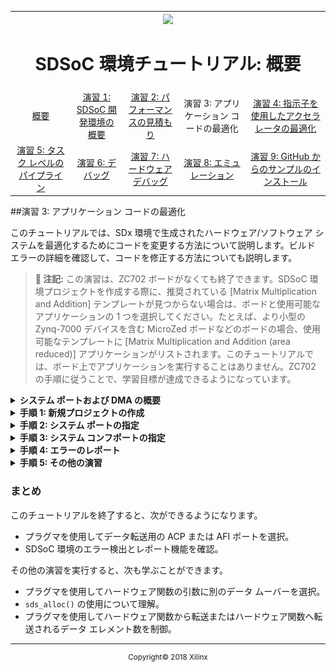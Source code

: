 <table style="width:100%">
  <tr>
    <th width="100%" colspan="6"><img src="https://www.xilinx.com/content/dam/xilinx/imgs/press/media-kits/corporate/xilinx-logo.png" width="30%"/><h1>SDSoC 環境チュートリアル: 概要</h1>
</th>
  </tr>
  <tr>
    <td align="center"><a href="README.md">概要</a></td>
    <td align="center"><a href="lab-1-introduction-to-the-sdsoc-development-environment.md">演習 1: SDSoC 開発環境の概要</a></td>
    <td align="center"><a href="lab-2-performance-estimation.md">演習 2: パフォーマンスの見積もり</a></td>
    <td align="center">演習 3: アプリケーション コードの最適化</td>
    <td align="center"><a href="lab-4-optimize-the-accelerator-using-directives.md">演習 4: 指示子を使用したアクセラレータの最適化</a></td>
  </tr>
  <tr>
    <td align="center"><a href="lab-5-task-level-pipelining.md">演習 5: タスク レベルのパイプライン</a></td>
    <td align="center"><a href="lab-6-debug.md">演習 6: デバッグ</a></td>
    <td align="center"><a href="lab-7-hardware-debug.md">演習 7: ハードウェア デバッグ</a></td>
    <td align="center"><a href="lab-8-emulation.md">演習 8: エミュレーション</a></td>
    <td align="center"><a href="lab-9-installing-applications-from-github.md">演習 9: GitHub からのサンプルのインストール</a></td>
</table>


##演習 3: アプリケーション コードの最適化  

このチュートリアルでは、SDx 環境で生成されたハードウェア/ソフトウェア システムを最適化するためにコードを変更する方法について説明します。ビルド エラーの詳細を確認して、コードを修正する方法についても説明します。  

>**:pushpin: 注記:**  この演習は、ZC702 ボードがなくても終了できます。SDSoC 環境プロジェクトを作成する際に、推奨されている [Matrix Multiplication and Addition] テンプレートが見つからない場合は、ボードと使用可能なアプリケーションの 1 つを選択してください。たとえば、より小型の Zynq-7000 デバイスを含む MicroZed ボードなどのボードの場合、使用可能なテンプレートに [Matrix Multiplication and Addition (area reduced)] アプリケーションがリストされます。このチュートリアルでは、ボード上でアプリケーションを実行することはありません。ZC702 の手順に従うことで、学習目標が達成できるようになっています。  

<details>
<summary><strong>システム ポートおよび DMA の概要</strong></summary>

Zynq®-7000 SoC デバイス システムでは、ARM A9 プロセッサがアクセスするメモリに、オンチップ キャッシュと大型のオフチップ DDR メモリの 2 レベルがあります。プログラマブル ロジック側からは、ハードウェア デザインが作成されます。このハードウェア デザインには、ハードウェア関数がシステム インターフェイス ポートを介してプロセッサ システム メモリにデータを直接読み書きできるように、ダイレクト メモリ アクセス (DMA) ブロックが含まれることがあります。  
  

次の簡略化された図に示すように、Zynq デバイスのプロセッシング システム (PS) ブロックには 3 種類のシステム ポートが含まれ、プロセッサ メモリから Zynq デバイスのプログラマブル ロジックにデータを転送するために使用されます。これらの 3 種類のシステム ポートは、ハードウェアがコヒーレント方式でプロセッサの L2 キャッシュに直接アクセスできるようにするアクセラレータ コヒーレンシ ポート (ACP)、Asynchronous FIFO Interface (AFI) を使用してプロセッサ キャッシュをバイパスしてハードウェアから DDR メモリまたはオンチップ メモリにダイレクト バッファー アクセスを提供するハイ パフォーマンス ポート 0 ～ 3 (HP0 ～ 3)、およびプロセッサがハードウェア レジスタに対して読み出し/書き込みを実行できるようにする汎用 I/O (GP0/GP1) です。  

![](./images/zjf1517376261638.png)    

ARM A9 プロセッサで実行されるソフトウェアがハードウェア関数を呼び出す場合、実際には `sds++` で生成されたスタブ関数が呼び出され、3 種類のシステム ポート (GPx、ACP、AFI) を介してプロセッサ メモリからデータをハードウェア関数に送信し、ハードウェア関数からプロセッサ メモリにデータを戻す下位ドライバーが呼び出されます。  

次の表に、これらのシステム ポートとその特性を示します。`sds++` コンパイラでは、データ転送に最適なシステム ポートが自動的に選択されますが、プラグマを使用してこの選択を変更することもできます。  

| システム ポート プロパティ        | プロパティ  |
| ----------------------------- |-------------|
| ACP  | ハードウェア関数には、PS L2 を介した DDR へのキャッシュ コヒーレンシ アクセスがあります。|
| AFI (HP) | ハードウェア関数には、PS メモリ コントローラーを介した DDR への非キャッシュ コヒーレンシ アクセスがあります。|
| GP | プロセッサがハードウェア関数のデータを直接読み出し/書き込み。大型データ転送には不向き。|
|MIG | ハードウェア関数は、MIG IP メモリ コントローラーを介して PL から DDR にアクセスします。|


>**:pushpin: 注記:**  最適化の詳細は、『SDSoC 環境プロファイリングおよび最適化ガイド』 ([UG1235](https://japan.xilinx.com/cgi-bin/docs/rdoc?v=2018.2;d=ug1235-sdsoc-optimization-guide.pdf)) を参照してください。  

</details>

<details>
<summary><strong>手順 1: 新規プロジェクトの作成</strong></summary>

  1. [Matrix Multiplication and Addition] デザイン テンプレートを使用して、[ZC702 platform] および [Linux] システム コンフィギュレーションで新しい SDx™ IDE プロジェクト (`lab3`) を作成します。   

  2. [lab3] タブをクリックして [SDx Project Settings] を開きます。タブが表示されていない場合は、[Project Explorer] タブの [lab3] プロジェクトの下の project.sdx ファイルをダブルクリックします。   

  3. [HW functions] パネルには、`madd` および `mmult` 関数がハードウェア アクセラレーション用にマークされた関数のリストに表示されます。   

  4. 最高のランタイム パフォーマンスにするには、[Active Build Configuration] オプションをクリックして [Release] を選択して [Release] コンフィギュレーションに切り替えます。または、[Build] アイコンから [Release] を選択するか、プロジェクトを右クリックして [Build Configurations] → [Set Active] → [Release] をクリックします。[Release] ビルド コンフィギュレーションでは、[Debug] ビルド コンフィギュレーションよりも高いコンパイラ最適化設定が使用されます。

</details>

<details>
<summary><strong>手順 2: システム ポートの指定</strong></summary>

sys_port プラグマを使用すると、SDSoC システム コンパイラ ポートの代わりに、ACP または Zynq-7000 SoC Processing System (PS) の AFI ポートのいずれかを選択してプロセッサ メモリにアクセスできます。  

  1. SDx システム コンパイラで生成されるシステムの構造を検証するために SD カードのブート イメージを生成する必要はないので、プロジェクト リンカー オプションをビットストリーム、ブート イメージ、ビルドが生成されないように設定します。  
     1. [lab3] タブをクリックして [SDx Project Settings] を開きます。  
     2. [Generate SD card image] チェック ボックスをオフにします。  

  2. [Project Explorer] タブのプロジェクトの最上位フォルダーを右クリックして [Build Project] クリックします。  

  3. ビルドが終了したら、[Assistant] ビューで lab3 プロジェクトの [Data Motion Network Report] をクリックして、データ モーション ネットワーク レポートを確認します。このレポートには、各ハードウェア関数のハードウェア/ソフトウェア接続性を記述する表が含まれます。  

     一番右の [Connection] 列には、行列乗算の入力配列に割り当てられた DMA のタイプ (AXIDMA_SIMPLE= simple DMA) と使用された Processing System 7 IP ポートが示されます。次の図は、sys_port プラグマを追加する前の data_motion.md ファイルの一部を表示しています。

     ![](./images/dfd1527614240611.png)  

  4. sys_port プラグマを追加します。  
     1. [Project Explorer] タブで src フォルダーの下の `mmultadd.h` ファイルをダブルクリックしてソース エディターでファイルを開きます。  
     2. `mmult` 関数の宣言直前に、次を挿入して、各入力配列それぞれに異なるシステム ポートを指定します。  
        `#pragma SDS data sys_port(A:ACP, B:AFI)`  

        ![](./images/sno1517376007043.png)  

    3. ファイルを保存します。

  5. プロジェクトの最上位フォルダーを右クリックして [Build Project] をクリックします。  

  6. ビルドが終了したら、データ モーション ネットワーク レポート (`data_motion.md` ファイル) を表示しているタブをクリックします。  

  7. [Data Motion Network Report] ペイン内をクリックし、コンテキスト メニューから [Refresh] をクリックします。  

     ![](./images/gqw1527616464174.png)  

     [Connection] 列に、行列乗算の各入力/出力配列に割り当てられたシステム ポートが表示されます。  

  8. プラグマ `#pragma SDS data sys_port(A:ACP, B:AFI)` を削除してファイルを保存します。

</details>

<details>
<summary><strong>手順 3: システム コンフポートの指定</strong></summary>

  sys_port プラグマを使用すると、SDSoC システム コンパイラ ポートの代わりに、ACP または Zynq-7000 SoC Processing System (PS) の AFI ポートのいずれかを選択してプロセッサ メモリにアクセスできます。  

  1. SDx システム コンパイラで生成されるシステムの構造を検証するために SD カードのブート イメージを生成する必要はないので、プロジェクト リンカー オプションをビットストリーム、ブート イメージ、ビルドが生成されないように設定します。  
     1. [lab3] タブをクリックして [SDx Project Settings] を開きます。  
     2. [Generate bitstream] および [Generate SD card image] チェック ボックスをオフにします。  

  2. [Project Explorer] タブのプロジェクトの最上位フォルダーを右クリックして [Build Project] クリックします。  

  3. ビルドが終了したら、[Reports] パネルで [Data Motion Network Report] をクリックして、データ モーション ネットワーク レポートを確認します。このレポートには、各ハードウェア関数のハードウェア/ソフトウェア接続性を記述する表が含まれます。  

     一番右の [Connection] 列には、行列乗算の入力配列に割り当てられた DMA のタイプ (AXIDMA_SIMPLE= simple DMA) と使用された Processing System 7 IP ポートが示されます。次の図は、sys_port プラグマを追加する前の `data_motion.md` ファイルの一部を表示しています。  

     ![](./images/plg1517376007047.png)  

  4. sys_port プラグマを追加します。  
     1. [Project Explorer] タブで src フォルダーの下の mmultadd.h ファイルをダブルクリックしてソース エディターでファイルを開きます。  
     2. `mmult` 関数の宣言直前に、次を挿入して、各入力配列それぞれに異なるシステム ポートを指定します。
	 
        `#pragma SDS data sys_port(A:ACP, B:AFI)`  

        ![](./images/sno1517376007043.png)

    3. ファイルを保存します。


  5. プロジェクトの最上位フォルダーを右クリックして [Build Project] をクリックします。  
  6. ビルドが終了したら、データ モーション ネットワーク レポート (data_motion.md ファイル) を表示しているタブをクリックします。  
  7. [Data Motion Network Report] ペイン内をクリックし、コンテキスト メニューから [Refresh] をクリックします。  

     ![](./images/prf1517375349351.png)  

     [Connection] 列に、行列乗算の各入力/出力配列に割り当てられたシステム ポートが表示されます。  

  8. プラグマ `#pragma SDS data sys_port(A:ACP, B:AFI)` を削除してファイルを保存します。  

</details>

<details>
<summary><strong>手順 4: エラーのレポート</strong></summary>

  次の手順を実行してエラーを発生させることができます。SDx IDE でエラーがどのように示されるかを確認してください。  

  1. src フォルダーからソース ファイル main.cpp を開き、ファイルの最後の方にある `std::cout` 文の最後のセミコロン (;) を削除します。  
     行の左端に黄色のボックスが表示されます。  

     ![](./images/qsw1517376007052.png)  

  2. 黄色のボックスにカーソルを置くと、ツール ヒントにセミコロンが足りないことが示されます。      
  3. セミコロンを挿入すると、黄色のボックスは消えます。  
  4. `std::cout` を `std::cou` に変更し、行の左端にピンク色のボックスが表示されることを確認します。  

     ![](./images/xpt1517376007008.png)  
  5. ピンク色のボックスにカーソルを置くと、`std::cou` ではなく正しい表記 `std::cout` が表示されます。  

     ![](./images/zey1517376007045.png)  

  6. `std::cou` を `std::cout` に変更してエラーを修正します。  
  7. `main()` で使用される変数を宣言する行をコメントアウトして、別のエラーを発生させます。  

     ![](./images/pjv1517375659059.png)  

  8. プロジェクトを保存してビルドします。ビルドが終了するまで待つ必要はありません。  
  9. コンソールをスクロールすると、エラー メッセージを確認できます。`Release/_sds/reports/sds_main.log` および `Release/_sds/reports/sds_mmult.log` ファイルを開いて、詳細なエラー レポートを確認します。  

     ![](./images/akh1517376007035.png)  

  10. 変数が宣言されている行をコメントアウトします。  

</details>

<details>
<summary><strong>手順 5: その他の演習</strong></summary>

  >**:pushpin: 注記:**  このセクションの手順は、オプションです。  

  Linux がアプリケーションのターゲット OS として使用される場合、アプリケーションのメモリ割り当ては Linux とサポートされるライブラリで処理されます。スコープ内のスタックで配列を宣言する場合 (`int a[10000];`) や、標準の `malloc()` 関数を使用してダイナミックに割り当てる場合は、プロセッサと Linux により提供される仮想アドレス空間の連続するメモリのセクションが取得されます。このバッファーは、通常物理アドレス空間の複数の不連続ページに分割され、Linux でソフトウェアがその配列にアクセスするたびに仮想/物理アドレス変換が自動的に処理されます。  
  ただし、ハードウェア関数および DMA は物理アドレス空間にのみアクセスできるので、ソフトウェア ドライバーは各配列を仮想アドレスから物理アドレスに明示的に変換し、この物理アドレスを DMA またはハードウェア関数に供給する必要があります。各配列が物理アドレス空間の複数の不連続ページに分散していることがあるので、ドライバーは DMA に物理ページ アドレスのリストを供給する必要があります。1 つの配列用にページのリストを処理できる DMA はスキャッター ギャザー DMA と呼ばれ、1 つの物理アドレスのみを処理できる DMA はシンプル DMA と呼ばれます。シンプル DMA は、エリアとパフォーマンスの面ではスキャッター ギャザー DMA よりも安価ですが、`sds_alloc()` という特別のアロケーターを使用して各配列ごとに物理的に隣接するメモリを取得する必要があります。  
    

  [演習 1](lab-1-introduction-to-the-sdsoc-development-environment.md) では、`mult_add` テンプレートを使用してシンプル DMA を使用できるようにしています。次の演習では、プラグマを使用してスキャッター ギャザー DAM や AXIFIFO などのほかのデータ ムーバーが使用されるようにします。ソース コードで `sds_alloc()` を `malloc()` にを変更し、スキャッター ギャザー DMA が自動的に選択されることを確認します。  


  <details>
  <summary><strong>データ ムーバー選択の制御</strong></summary>  

  この演習では、lab3 のソース コードにデータ ムーバー プラグマを追加して、ハードウェアとソフトウェア間での配列の転送に使用するデータ ムーバーを指定します。その後プロジェクトをビルドして、生成されたレポート (`data_motion.md`) を確認して、これらのプラグマの効果を確認します。ビルドでハードウェアが合成されないように、ビットストリームおよびブート ファイルの生成はオフにしておきます。  

  データ ムーバー プラグマを追加して各配列に使用されるデータ ムーバーのタイプを指定するには、次の手順に従います。  
    

  1. [Project Explorer] タブで lab3/src の下の `mmultadd.h` をダブルクリックします。  
  2. `mmult` 関数宣言の上に次の行を挿入して各配列に別のデータ ムーバーを指定し、ファイルを保存します。  
     `#pragma SDS data data_mover(A:AXIDMA_SG, B:AXIDMA_SIMPLE, C:AXIFIFO)`  

  3. プロジェクトの最上位フォルダーを右クリックして、[Build Project] をクリックします。  

     >**:information_source: 重要:**ビルド プロセスが完了するまでに、約 5 ～ 10 分かかります。  
    

  4. ビルドが完了したら、[Project Explorer] の [Reports] タブで [Data Motion Report] をダブルクリックして開きます。  
     一番右の [Connection] 列に、行列乗算の各入力/出力配列に割り当てられたデータ ムーバーが示されます。  

     >**:pushpin: 注記:**  [Pragmas] 列には、使用されたプラグマがリストされます。`AXIFIFO` データ ムーバーは `M_AXI_GP0` ポートに割り当てられ、その他 2 つのデータ ムーバーは `S_AXI_ACP` に関連付けられています。  

     ![](./images/znz1517376007025.png)  

  5. 手順 2 で入力したプラグマ #pragma SDS data data_mover(A:AXIDMA_SG, B:AXIDMA_SIMPLE, C:AXIFIFO) を削除し、ファイルを保存します。

  </details>

  <details>
  <summary><strong>sds_alloc() を malloc() に変更</strong></summary>  

  この演習では、lab3 のソース ファイルで `sds_alloc()` を `malloc()` に変更し、データ ムーバーがシンプル DMA からスキャッター ギャザー DMA に変更されることを確認します。  

  1. [Project Explorer] タブで src フォルダーの下の `main.cpp` をダブルクリックし、ソース エディター ビューで開きます。  
  2. バッファーが `sds_alloc()` で割り当てられている行をすべて検索して、`sds_alloc()` を `malloc()` に置き換えます。また、すべての `sds_free()` 呼び出しも `free()` に置換します。  
  3. ファイルを保存します。  
  4. プロジェクトの最上位フォルダーを右クリックして、[Build Project] をクリックします。  

     >**:information_source: 重要:**ビルド プロセスが完了するまでに、約 5 ～ 10 分かかります。  

  5. ビルドが完了したら、[Project Explorer] タブで `Release/_sds/reports/data_motion.md` をダブルクリックして開きます。  
  6. 一番右の [Connection] 行に、行列乗算の入力配列に割り当てられた DMA のタイプ (`AXIDMA_SG` = スキャッター ギャザー DMA) と使用された Processing System 7 IP ポート (`S_AXI_ACP`) が示されます。[Accelerator Callsites] の表には、各転送に使用されるメモリ割り当てが連続なのか、ページなのかが示されます。  

     ![](./images/hsc1517376007065.png)  

  7. 手順 2 の変更をすべて取り消して、ファイルを保存します。

  </details>
  <details>
  <summary><strong>転送されるデータ量を制御するプラグマの追加</strong></summary>

  この演習では、別のテンプレートを使用してコピー プラグマを使用する方法を示します。このテンプレートでは、M と呼ばれる追加のパラメーターが行列乗算関数に渡されます。このパラメーターを使用すると、最大 32*32 までの任意サイズ M*M の正方行列 2 つを乗算する行列乗算関数を使用できます。この行列の最上位の割り当てにより、最大 32x32 までのサイズの行列が作成されます。SDSoC™ では、M パラメーターで行列乗算関数で乗算する行列のサイズが指定され、data copy プラグマで最大の行列サイズではなく、実際の行列サイズに相当するデータ量を転送することが指定されます。  

  1. SDx 環境を起動し、可変データ サイズを使用する行列乗算デザイン (matrix multiplication with variable data size) テンプレートを使用して、ZC702 と Linux プラットフォーム用の新しいプロジェクトを作成します。  
     1. [File] → [New] → [SDx Project] をクリックします。  
     2. New Project ウィザードにプロジェクトの名前 (たとえば `lab3a`) を入力します。  
     3. [zc702] および [Linux] を選択します。  
     4. [Next] をクリックします。  
     5. [Available Templates] から [Matrix Multiplication Data Size] を選択し、[Finish] をクリックします。  
     6. `mmult_accel` 関数はハードウェア アクセラレーション用にマークされていることに注意してください。  

  2. [Options] パネルで [Generate bitstream] と [Generate SD Card Image] をオフにして、ビットストリームとブート ファイルが生成されないようにプロジェクトを設定します。  

  3. data copy プラグマがコードに含まれています。data copy プラグマを確認するには、[Project Explorer] タブで mmult_accel.h (src フォルダーの下) をダブルクリックしてソース エディター ビューで開きます。  

     次のように、各配列に異なるデータ コピー サイズを指定します。プラグマでは、関数のスカラー引数のどれでも使用してデータ コピー サイズを指定できます。ここでは、サイズを指定するのに M を使用しています。  

     ```
      #pragma SDS data copy(A[0:M*M], B[0:M*M], C[0:M*M])  
      #pragma SDS data access_pattern(A:SEQUENTIAL, B:SEQUENTIAL, C:SEQUENTIAL)   
      void mmult_accel (float A[N*N],  
                        float B[N*N],  
                        float C[N*N],  
                        int M);  
     ```
  4. プロジェクトの最上位フォルダーを右クリックして、[Build Project] をクリックします。

  5. ビルドが完了したら、[Project Explorer] の [Reports] タブで [Data Motion Network Report] をダブルクリックして開きます。  
  6. 右から 2 番目の [Pragmas] 列に、各配列のデータ転送の長さが表示されます。2 つ目の表には、各ハードウェア関数呼び出しサイトの転送サイズが示されます。  

     ![](./images/pvd1517375658992.png)  

  </details>   
  </details>

### まとめ

このチュートリアルを終了すると、次ができるようになります。

  * プラグマを使用してデータ転送用の ACP または AFI ポートを選択。
  * SDSoC 環境のエラー検出とレポート機能を確認。  

その他の演習を実行すると、次も学ぶことができます。  

  * プラグマを使用してハードウェア関数の引数に別のデータ ムーバーを選択。  
  * `sds_alloc()` の使用について理解。  
  * プラグマを使用してハードウェア関数から転送またはハードウェア関数へ転送されるデータ エレメント数を制御。  
<hr/>
<p align="center"><sup>Copyright&copy; 2018 Xilinx</sup></p>
